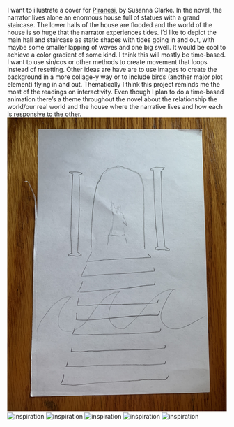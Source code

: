 I want to illustrate a cover for [Piranesi](https://en.wikipedia.org/wiki/Piranesi_(novel)), by Susanna Clarke. In the novel, the narrator lives alone an enormous house full of statues with a grand staircase. The lower halls of the house are flooded and the world of the house is so huge that the narrator experiences tides.
I’d like to depict the main hall and staircase as static shapes with tides going in and out, with maybe some smaller lapping of waves and one big swell. It would be cool to achieve a color gradient of some kind. I think this will mostly be time-based. I want to use sin/cos or other methods to create movement that loops instead of resetting. Other ideas are have are to use images to create the background in a more collage-y way or to include birds (another major plot element) flying in and out.
Thematically I think this project reminds me the most of the readings on interactivity. Even though I plan to do a time-based animation there’s a theme throughout the novel about the relationship the world/our real world and the house where the narrative lives and how each is responsive to the other. 
![sketch](./images/sketch1.jpeg)
![inspiration](./images/inspo1.jpeg)
![inspiration](./images/inspo2.jpeg)
![inspiration](./images/inspo3.jpeg)
![inspiration](./images/inspo4.jpeg)
![inspiration](./images/inspo5.jpeg)